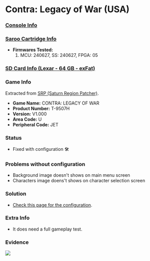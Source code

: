 # Contra: Legacy of War (USA)

### [Console Info](../../../../Info/Consoles/VA13/README.md)

### [Saroo Cartridge Info](../../../../Info/Cartridges/RetroGameParadiseStore/1.32F/README.md)

- <b>Firmwares Tested:</b>
  1. MCU: 240627, SS: 240627, FPGA: 05

### [SD Card Info (Lexar - 64 GB - exFat)](../../../../Info/SdCards/Lexar/64GB/exfat/README.md)

### Game Info

Extracted from [SRP (Saturn Region Patcher)](https://segaxtreme.net/resources/saturn-region-patcher.81/download).

- <b>Game Name:</b> CONTRA: LEGACY OF WAR
- <b>Product Number:</b> T-9507H
- <b>Version:</b> V1.000
- <b>Area Code:</b> U
- <b>Peripheral Code:</b> JET

### Status

- Fixed with configuration :hammer_and_wrench:

### Problems without configuration

- Background image doesn't shows on main menu screen
- Characters image doens't shows on character selection screen

### Solution

- [Check this page for the configuration](https://github.com/williamdsw/saroo-configuration-list/blob/master/U/T-9507H/README.md).

### Extra Info

- It does need a full gameplay test.

### Evidence

[![](https://img.youtube.com/vi/PzwIb63JnI4/0.jpg)](https://www.youtube.com/watch?v=PzwIb63JnI4)
